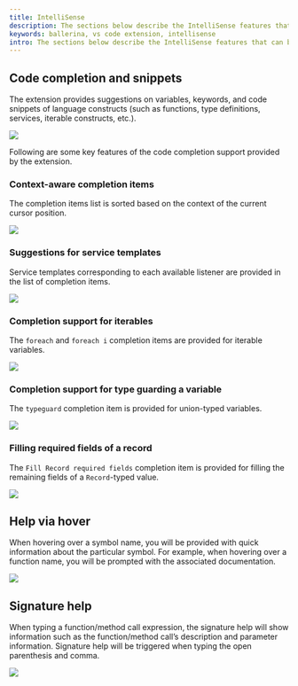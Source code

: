 ```yaml
---
title: IntelliSense
description: The sections below describe the IntelliSense features that can be used to edit Ballerina code via the VS Code extension. 
keywords: ballerina, vs code extension, intellisense
intro: The sections below describe the IntelliSense features that can be used to edit Ballerina code via the VS Code extension. 
--- 
```


## Code completion and snippets
The extension provides suggestions on variables, keywords, and code snippets of language constructs (such as functions, type definitions, services, iterable constructs, etc.).

<img src="/learn/images/vs-code-extension/edit-the-code/intellisense/code-completion.gif" class="cInlineImage-full"/>

Following are some key features of the code completion support provided by the extension.

### Context-aware completion items
The completion items list is sorted based on the context of the current cursor position.

<img src="/learn/images/vs-code-extension/edit-the-code/intellisense/context-aware-completions.gif" class="cInlineImage-full"/>

### Suggestions for service templates
Service templates corresponding to each available listener are provided in the list of completion items.

<img src="/learn/images/vs-code-extension/edit-the-code/intellisense/service-template-completion.gif" class="cInlineImage-full"/>

### Completion support for iterables
The `foreach` and `foreach i` completion items are provided for iterable variables.

<img src="/learn/images/vs-code-extension/edit-the-code/intellisense/foreach-completion.gif" class="cInlineImage-full"/>

### Completion support for type guarding a variable
The `typeguard` completion item is provided for union-typed variables.

<img src="/learn/images/vs-code-extension/edit-the-code/intellisense/type-guard-completion.gif" class="cInlineImage-full"/>

### Filling required fields of a record
The `Fill Record required fields` completion item is provided for filling the remaining fields of a `Record`-typed value.

<img src="/learn/images/vs-code-extension/edit-the-code/intellisense/fill-req-fileds-completion.gif" class="cInlineImage-full"/>

## Help via hover
When hovering over a symbol name, you will be provided with quick information about the particular symbol. For example, when hovering over a function name, you will be prompted with the associated documentation.

<img src="/learn/images/vs-code-extension/edit-the-code/intellisense/symbol-information-on-hover.gif" class="cInlineImage-full"/>

## Signature help
When typing a function/method call expression, the signature help will show information such as the function/method call’s description and parameter information. Signature help will be triggered when typing the open parenthesis and comma.

<img src="/learn/images/vs-code-extension/edit-the-code/intellisense/signature-help.gif" class="cInlineImage-full"/>
